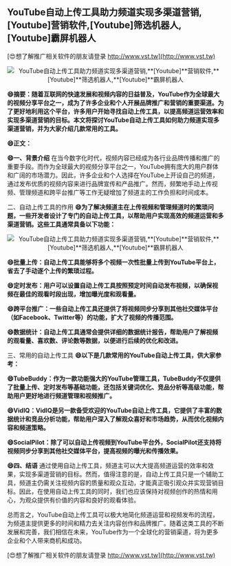 ## **YouTube自动上传工具助力频道实现多渠道营销,**[Youtube]**营销软件,**[Youtube]**筛选机器人,**[Youtube]**霸屏机器人**

[😍想了解推广相关软件的朋友请登录 http://www.vst.tw](http://www.vst.tw)

 <center><img src="https://vst.tw/MP4/tuiguang/png/8.png" alt="YouTube自动上传工具助力频道实现多渠道营销,**[Youtube]**营销软件,**[Youtube]**筛选机器人,**[Youtube]**霸屏机器人"></center>

**😄摘要：随着互联网的快速发展和视频内容的日益普及，YouTube作为全球最大的视频分享平台之一，成为了许多企业和个人开展品牌推广和营销的重要渠道。为了更好地利用这个平台，许多用户开始寻找自动上传工具，以提高频道运营效率和实现多渠道营销的目标。本文将探讨YouTube自动上传工具如何助力频道实现多渠道营销，并为大家介绍几款常用的工具。**

**😄正文：**

**😄一、背景介绍**
在当今数字化时代，视频内容已经成为各行业品牌传播和推广的重要手段。而作为全球最大的视频分享平台之一，YouTube拥有庞大的用户群体和广阔的市场潜力。因此，许多企业和个人选择在YouTube上开设自己的频道，通过发布优质的视频内容来进行品牌宣传和产品推广。然而，频繁地手动上传视频、管理频道和跨平台推广等工作无疑增加了频道主的工作负担和时间成本。

二、自动上传工具的作用
**😄为了解决频道主在上传视频和管理频道时的繁琐问题，一些开发者设计了专门的自动上传工具，以帮助用户实现高效的频道运营和多渠道营销。这些工具通常具备以下功能：**

 <center><img src="https://vst.tw/MP4/tuiguang/png/7.png" alt="YouTube自动上传工具助力频道实现多渠道营销,**[Youtube]**营销软件,**[Youtube]**筛选机器人,**[Youtube]**霸屏机器人"></center>

**😄批量上传：自动上传工具能够将多个视频一次性批量上传到YouTube平台上，省去了手动逐个上传的繁琐过程。**

**😄定时发布：用户可以设置自动上传工具按照预定时间自动发布视频，以确保视频在最佳的观看时段出现，增加曝光度和观看量。**

**😄跨平台推广：一些自动上传工具还提供了将视频同步分享到其他社交媒体平台（如Facebook、Twitter等）的功能，扩大了视频的传播范围。**

**😄数据统计：自动上传工具通常会提供详细的数据统计报告，帮助用户了解视频的观看量、喜欢数、评论数等数据，以便进行后续的优化和改进。**

三、常用的自动上传工具
**😄以下是几款常用的YouTube自动上传工具，供大家参考：**

**😄TubeBuddy：作为一款功能强大的YouTube管理工具，TubeBuddy不仅提供了批量上传、定时发布等基础功能，还包括关键词优化、竞品分析等高级功能，帮助用户更好地进行频道管理和视频推广。**

**😄VidIQ：VidIQ是另一款备受欢迎的YouTube自动上传工具，它提供了丰富的数据统计和竞品分析功能，帮助用户深入了解观众喜好和市场趋势，从而优化视频内容和频道策略。**

**😄SocialPilot：除了可以自动上传视频到YouTube平台外，SocialPilot还支持将视频同步分享到其他社交媒体平台，提高视频的曝光和传播效果。**

**😄四、结语**
通过使用自动上传工具，频道主可以大大提高频道运营的效率和效果，实现多渠道营销的目标。然而，值得注意的是，自动上传工具只是一个辅助工具，频道主仍需关注视频内容的质量和观众互动，才能真正吸引观众并实现营销目标。因此，在使用自动上传工具的同时，我们也应该保持对视频创作的热情和用心，为观众提供有价值的内容和良好的观看体验。

总而言之，YouTube自动上传工具可以极大地简化频道运营和视频发布的流程，为频道主提供更多的时间和精力去关注内容创作和品牌推广。随着这类工具的不断发展和完善，我们相信在未来，YouTube作为一个全球化的营销渠道，将为更多企业和个人带来商机和成功。

[😍想了解推广相关软件的朋友请登录 http://www.vst.tw](http://www.vst.tw)



